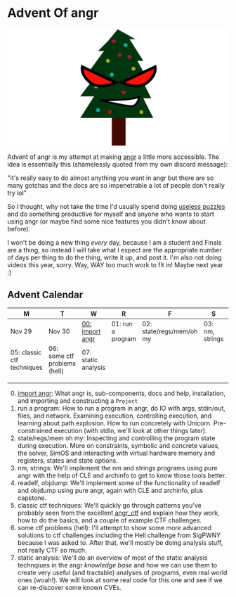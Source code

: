 # Advent Of angr

![A pine tree, decorated for the holidays with yellow, pink, blue, and red lights. It has a cartoon face superimposed on it with angry red eyes and a smirking mouth.](res/logo.svg)

Advent of angr is my attempt at making [angr](https://github.com/angr/angr.git) a little
more accessible. The idea is essentially this (shamelessly quoted from my own discord
message):

"it's really easy to do almost anything you want in angr but there are so many gotchas
and the docs are so impenetrable a lot of people don't really try lol"

So I thought, why not take the time I'd usually spend doing
[useless puzzles](https://adventofcode.com/) and do something productive for myself and
anyone who wants to start using angr (or maybe find some nice features you didn't know
about before).

I won't be doing a new thing *every* day, because I am a student and Finals are a thing,
so instead I will take what I expect are the appropriate number of days per thing to
do the thing, write it up, and post it. I'm also not doing videos this year, sorry. Way,
WAY too much work to fit in! Maybe next year :)

## Advent Calendar

| M                          | T                            | W                                         | R                 | F                        | S               | S                    |
| -------------------------- | ---------------------------- | ----------------------------------------- | ----------------- | ------------------------ | --------------- | -------------------- |
| Nov 29                     | Nov 30                       | [00: import angr](docs/00_import_angr.md) | 01: run a program | 02: state/regs/mem/oh my | 03: nm, strings | 04: readelf, objdump |
| 05: classic ctf techniques | 06: some ctf problems (hell) | 07: static analysis                       |                   |                          |                 |                      |
|                            |                              |                                           |                   |                          |                 |                      |
|                            |                              |                                           |                   |                          |                 |                      |
|                            |                              |                                           |                   |                          |                 |                      |

0. [import angr](docs/00_import_angr.md): What angr is, sub-components, docs and help,
   installation, and importing and constructing a `Project`
1. run a program: How to run a program in angr, do IO with args, stdin/out, files, and
   network. Examining execution, controlling execution, and learning about path
   explosion. How to run concretely with Unicorn. Pre-constrained execution (with stdin,
   we'll look at other things later).
2. state/regs/mem oh my: Inspecting and controlling the program state during execution.
   More on constraints, symbolic and concrete values, the solver, SimOS and interacting
   with virtual hardware memory and registers, states and state options.
3. nm, strings: We'll implement the nm and strings programs using pure angr with the
   help of CLE and archinfo to get to know those tools better.
4. readelf, objdump: We'll implement some of the functionality of readelf and objdump
   using pure angr, again with CLE and archinfo, plus capstone.
5. classic ctf techniques: We'll quickly go through patterns you've probably seen
   from the excellent [angr_ctf](https://github.com/jakespringer/angr_ctf) and explain
   how they work, how to do the basics, and a couple of example CTF challenges.
6. some ctf problems (hell): I'll attempt to show some more advanced solutions to ctf
   challenges including the Hell challenge from SigPWNY because I was asked to. After
   that, we'll mostly be doing analysis stuff, not really CTF so much.
7. static analysis: We'll do an overview of most of the static analysis technqiues in
   the angr *knowledge base* and how we can use them to create very useful (and tractable)
   analyses of programs, even real world ones (woah!). We will look at some real
   code for this one and see if we can re-discover some known CVEs.
